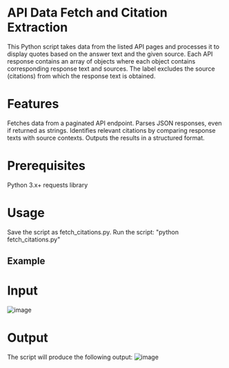 # API Data Fetch and Citation Extraction
This Python script takes data from the listed API pages and processes it to display quotes based on the answer text and the given source. 
Each API response contains an array of objects where each object contains corresponding response text and sources. 
The label excludes the source (citations) from which the response text is obtained.

# Features
Fetches data from a paginated API endpoint.
Parses JSON responses, even if returned as strings.
Identifies relevant citations by comparing response texts with source contexts.
Outputs the results in a structured format.

# Prerequisites
Python 3.x+
requests library

# Usage
Save the script as fetch_citations.py.
Run the script:
"python fetch_citations.py"

## Example
# Input
![image](https://github.com/Ansh420/Assignment/assets/91012440/cde7362b-1272-4c95-b542-a5b08ae36b25)
# Output
The script will produce the following output:
![image](https://github.com/Ansh420/Assignment/assets/91012440/f6b2d149-9b4f-4484-9c38-efee4ef7eefe)

